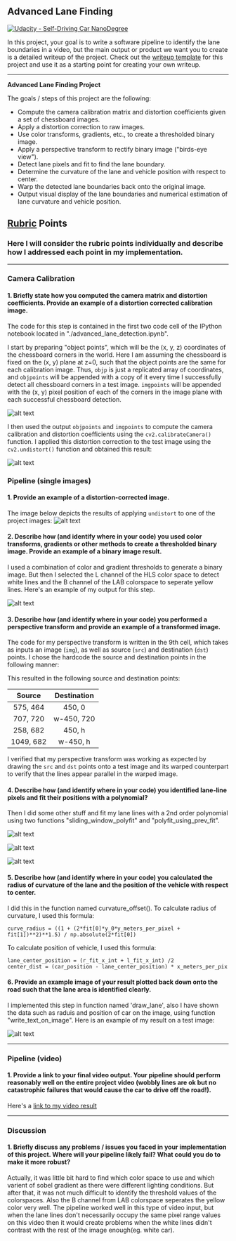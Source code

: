 ## Advanced Lane Finding
[![Udacity - Self-Driving Car NanoDegree](https://s3.amazonaws.com/udacity-sdc/github/shield-carnd.svg)](http://www.udacity.com/drive)


In this project, your goal is to write a software pipeline to identify the lane boundaries in a video, but the main output or product we want you to create is a detailed writeup of the project.  Check out the [writeup template](https://github.com/udacity/CarND-Advanced-Lane-Lines/blob/master/writeup_template.md) for this project and use it as a starting point for creating your own writeup.  

---

**Advanced Lane Finding Project**

The goals / steps of this project are the following:

* Compute the camera calibration matrix and distortion coefficients given a set of chessboard images.
* Apply a distortion correction to raw images.
* Use color transforms, gradients, etc., to create a thresholded binary image.
* Apply a perspective transform to rectify binary image ("birds-eye view").
* Detect lane pixels and fit to find the lane boundary.
* Determine the curvature of the lane and vehicle position with respect to center.
* Warp the detected lane boundaries back onto the original image.
* Output visual display of the lane boundaries and numerical estimation of lane curvature and vehicle position.

[//]: # (Image References)

[image1]: ./output_images/chessboard_calibration.PNG "Chessboard Calibration"
[image2]: ./output_images/undistort_chessboard.PNG "Undistorted Chessboard"
[image3]: ./output_images/road-transformed.PNG "Road Transformed"
[image4]: ./output_images/binary_combo_example.PNG "Binary Example"
[image5]: ./output_images/sliding_window_polyfit.PNG "Sliding Window Polyfit"
[image6]: ./output_images/sliding_window_histogram.PNG "Sliding Window Histogram"
[image7]: ./output_images/polyfit_from_previous_fit.PNG "Polyfit Using Previous Fit"
[image6]: ./output_images/color_fit_lines.PNG "Fit Visual"
[image7]: ./output_images/example_output.PNG "Output"
[image8]: ./output_images/draw_lane.PNG "Data shown onto Original Image"
[video1]: ./project_video_output.mp4 "Video"

## [Rubric](https://review.udacity.com/#!/rubrics/571/view) Points

### Here I will consider the rubric points individually and describe how I addressed each point in my implementation.  

---

### Camera Calibration

#### 1. Briefly state how you computed the camera matrix and distortion coefficients. Provide an example of a distortion corrected calibration image.

The code for this step is contained in the first two code cell of the IPython notebook located in "./advanced_lane_detection.ipynb".  

I start by preparing "object points", which will be the (x, y, z) coordinates of the chessboard corners in the world. Here I am assuming the chessboard is fixed on the (x, y) plane at z=0, such that the object points are the same for each calibration image.  Thus, `objp` is just a replicated array of coordinates, and `objpoints` will be appended with a copy of it every time I successfully detect all chessboard corners in a test image.  `imgpoints` will be appended with the (x, y) pixel position of each of the corners in the image plane with each successful chessboard detection.  

![alt text][image1]

I then used the output `objpoints` and `imgpoints` to compute the camera calibration and distortion coefficients using the `cv2.calibrateCamera()` function.  I applied this distortion correction to the test image using the `cv2.undistort()` function and obtained this result: 

![alt text][image2]

### Pipeline (single images)

#### 1. Provide an example of a distortion-corrected image.

The image below depicts the results of applying `undistort` to one of the project images:
![alt text][image3]

#### 2. Describe how (and identify where in your code) you used color transforms, gradients or other methods to create a thresholded binary image.  Provide an example of a binary image result.

I used a combination of color and gradient thresholds to generate a binary image. But then I selected the L channel of the HLS color space to detect white lines and the B channel of the LAB colorspace to seperate yellow lines. Here's an example of my output for this step.

![alt text][image4]

#### 3. Describe how (and identify where in your code) you performed a perspective transform and provide an example of a transformed image.

The code for my perspective transform is written in the 9th cell, which takes as inputs an image (`img`), as well as source (`src`) and destination (`dst`) points.  I chose the hardcode the source and destination points in the following manner:

This resulted in the following source and destination points:

| Source        | Destination   | 
|:-------------:|:-------------:| 
| 575, 464      | 450, 0        | 
| 707, 720      | w-450, 720    |
| 258, 682      | 450, h        |
| 1049, 682     | w-450, h      |

I verified that my perspective transform was working as expected by drawing the `src` and `dst` points onto a test image and its warped counterpart to verify that the lines appear parallel in the warped image.

#### 4. Describe how (and identify where in your code) you identified lane-line pixels and fit their positions with a polynomial?

Then I did some other stuff and fit my lane lines with a 2nd order polynomial using two functions "sliding_window_polyfit" and "polyfit_using_prev_fit".

![alt text][image5]

![alt text][image6]

![alt text][image7]

#### 5. Describe how (and identify where in your code) you calculated the radius of curvature of the lane and the position of the vehicle with respect to center.

I did this in the function named curvature_offset().
To calculate radius of curvature, I used this formula:

```
curve_radius = ((1 + (2*fit[0]*y_0*y_meters_per_pixel + fit[1])**2)**1.5) / np.absolute(2*fit[0])
```

To calculate position of vehicle, I used this formula:

```
lane_center_position = (r_fit_x_int + l_fit_x_int) /2
center_dist = (car_position - lane_center_position) * x_meters_per_pix
```


#### 6. Provide an example image of your result plotted back down onto the road such that the lane area is identified clearly.

I implemented this step in function named 'draw_lane', also I have shown the data such as raduis and position of car on the image, using function "write_text_on_image".  Here is an example of my result on a test image:

![alt text][image8]

---

### Pipeline (video)

#### 1. Provide a link to your final video output.  Your pipeline should perform reasonably well on the entire project video (wobbly lines are ok but no catastrophic failures that would cause the car to drive off the road!).

Here's a [link to my video result](./project_video_output.mp4)

---

### Discussion

#### 1. Briefly discuss any problems / issues you faced in your implementation of this project.  Where will your pipeline likely fail?  What could you do to make it more robust?

Actually, it was little bit hard to find which color space to use and which varient of sobel gradient as there were different lighting conditions. But after that, it was not much difficult to identify the threshold values of the colorspaces. Also the B channel from LAB colorspace seperates the yellow color very well. The pipeline worked well in this type of video input, but when the lane lines don't necessarily occupy the same pixel range values on this video then it would create problems when the white lines didn't contrast with the rest of the image enough(eg. white car). 


